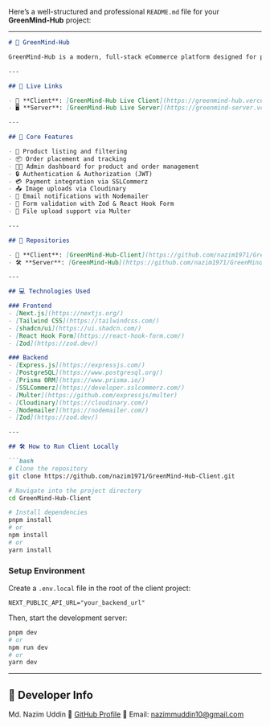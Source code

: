 Here’s a well-structured and professional `README.md` file for your **GreenMind-Hub** project:

---

````markdown
# 🌿 GreenMind-Hub

GreenMind-Hub is a modern, full-stack eCommerce platform designed for plant and eco-product businesses. It combines a clean user interface with powerful backend functionality to ensure a smooth experience for both buyers and administrators.

---

## 🔗 Live Links

- 🚀 **Client**: [GreenMind-Hub Live Client](https://greenmind-hub.vercel.app/)
- 🖥️ **Server**: [GreenMind-Hub Live Server](https://greenmind-server.vercel.app/)

---

## 🧠 Core Features

- 🛒 Product listing and filtering
- 📦 Order placement and tracking
- 🧑‍💼 Admin dashboard for product and order management
- 🔒 Authentication & Authorization (JWT)
- 💳 Payment integration via SSLCommerz
- 📤 Image uploads via Cloudinary
- 📧 Email notifications with Nodemailer
- 🧾 Form validation with Zod & React Hook Form
- 📂 File upload support via Multer

---

## 📁 Repositories

- 🧩 **Client**: [GreenMind-Hub-Client](https://github.com/nazim1971/GreenMind-Hub-Client.git)
- 🛠️ **Server**: [GreenMind-Hub](https://github.com/nazim1971/GreenMind-Hub.git)

---

## 💻 Technologies Used

### Frontend
- [Next.js](https://nextjs.org/)
- [Tailwind CSS](https://tailwindcss.com/)
- [shadcn/ui](https://ui.shadcn.com/)
- [React Hook Form](https://react-hook-form.com/)
- [Zod](https://zod.dev/)

### Backend
- [Express.js](https://expressjs.com/)
- [PostgreSQL](https://www.postgresql.org/)
- [Prisma ORM](https://www.prisma.io/)
- [SSLCommerz](https://developer.sslcommerz.com/)
- [Multer](https://github.com/expressjs/multer)
- [Cloudinary](https://cloudinary.com/)
- [Nodemailer](https://nodemailer.com/)
- [Zod](https://zod.dev/)

---

## 🛠️ How to Run Client Locally

```bash
# Clone the repository
git clone https://github.com/nazim1971/GreenMind-Hub-Client.git

# Navigate into the project directory
cd GreenMind-Hub-Client

# Install dependencies
pnpm install
# or
npm install
# or
yarn install
````

### Setup Environment

Create a `.env.local` file in the root of the client project:

```env
NEXT_PUBLIC_API_URL="your_backend_url"
```

Then, start the development server:

```bash
pnpm dev
# or
npm run dev
# or
yarn dev
```

---

## 👤 Developer Info

Md. Nazim Uddin
🔗 [GitHub Profile](https://github.com/nazim1971)
📧 Email: [nazimmuddin10@gmail.com](mailto:nazimmuddin10@gmail.com)

```


